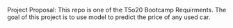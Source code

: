 Project Proposal:
This repo is one of the T5o20 Bootcamp Requirments.
The goal of this project is to use model to predict the price of any used car.

